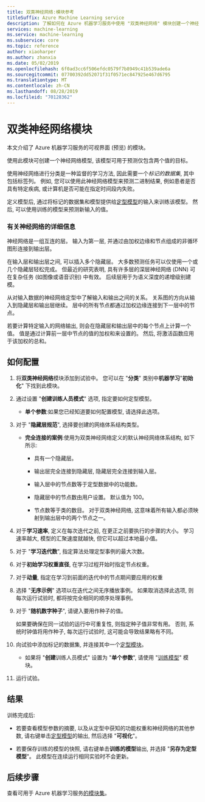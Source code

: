 ```yaml
---
title: 双类神经网络:模块参考
titleSuffix: Azure Machine Learning service
description: 了解如何在 Azure 机器学习服务中使用 "双类神经网络" 模块创建一个神经网络模型, 该模型可用于预测只包含两个值的目标。
services: machine-learning
ms.service: machine-learning
ms.subservice: core
ms.topic: reference
author: xiaoharper
ms.author: zhanxia
ms.date: 05/02/2019
ms.openlocfilehash: 6f0ad3cc6f506efdc0579f7b8949c41b539ade6a
ms.sourcegitcommit: 07700392dd52071f31f0571ec847925e467d6795
ms.translationtype: MT
ms.contentlocale: zh-CN
ms.lasthandoff: 08/28/2019
ms.locfileid: "70128362"
---
```

# <a name="two-class-neural-network-module"></a>双类神经网络模块

本文介绍了 Azure 机器学习服务的可视界面 (预览) 的模块。

使用此模块可创建一个神经网络模型, 该模型可用于预测仅包含两个值的目标。

使用神经网络进行分类是一种监督的学习方法, 因此需要一个*标记的数据集*, 其中包括标签列。 例如, 您可以使用此神经网络模型来预测二进制结果, 例如患者是否具有特定疾病, 或计算机是否可能在指定时间段内失败。  

定义模型后, 通过将标记的数据集和模型提供给[定型模型](./train-model.md)的输入来训练该模型。 然后, 可以使用训练的模型来预测新输入的值。

### <a name="more-about-neural-networks"></a>有关神经网络的详细信息

神经网络是一组互连的层。 输入为第一层, 并通过由加权边缘和节点组成的非循环图形连接到输出层。

在输入层和输出层之间, 可以插入多个隐藏层。 大多数预测任务可以仅使用一个或几个隐藏层轻松完成。 但最近的研究表明, 具有许多层的深层神经网络 (DNN) 可在复杂任务 (如图像或语音识别) 中有效。 后续层用于为语义深度的递增级别建模。

从对输入数据的神经网络定型中了解输入和输出之间的关系。 关系图的方向从输入到隐藏层和输出层继续。 层中的所有节点都通过加权边缘连接到下一层中的节点。

若要计算特定输入的网络输出, 则会在隐藏层和输出层中的每个节点上计算一个值。 值是通过计算前一层中节点的值的加权和来设置的。 然后, 将激活函数应用于该加权的总和。
  
## <a name="how-to-configure"></a>如何配置

1.  将**双类神经网络**模块添加到试验中。 您可以在 "**分类**" 类别中**机器学习**"**初始化**" 下找到此模块。  
  
2.  通过设置 "**创建训练人员模式**" 选项, 指定要如何定型模型。  
  
    -   **单个参数**:如果您已经知道要如何配置模型, 请选择此选项。  

3.  对于 "**隐藏层规范**", 选择要创建的网络体系结构类型。  
  
    -   **完全连接的案例**:使用为双类神经网络定义的默认神经网络体系结构, 如下所示:
  
        -   具有一个隐藏层。
  
        -   输出层完全连接到隐藏层, 隐藏层完全连接到输入层。
  
        -   输入层中的节点数等于定型数据中的功能数。
  
        -   隐藏层中的节点数由用户设置。 默认值为 100。
  
        -   节点数等于类的数目。 对于双类神经网络, 这意味着所有输入都必须映射到输出层中的两个节点之一。

5.  对于**学习速率**, 定义在每次迭代之前, 在更正之前要执行的步骤的大小。 学习速率越大, 模型的汇聚速度就越快, 但它可以超过本地最小值。

6.  对于 "**学习迭代数**", 指定算法处理定型事例的最大次数。

7.  对于**初始学习权重直径**, 在学习过程开始时指定节点权重。

8.  对于**动量**, 指定在学习到前面的迭代中的节点期间要应用的权重  

10. 选择 "**无序示例**" 选项以在迭代之间无序播放事例。 如果取消选择此选项, 则每次运行试验时, 都将按完全相同的顺序处理事例。
  
11. 对于 "**随机数字种子**", 请键入要用作种子的值。
  
     如果要确保在同一试验的运行中可重复性, 则指定种子值非常有用。  否则, 系统时钟值将用作种子, 每次运行试验时, 这可能会导致结果略有不同。
  
13. 向试验中添加标记的数据集, 并连接其中一个[定型模块](module-reference.md)。  
  
    -   如果将 "**创建**训练人员模式" 设置为 "**单个参数**", 请使用 "[训练模型](train-model.md)" 模块。  
  
14. 运行试验。

## <a name="results"></a>结果

训练完成后:

+ 若要查看模型参数的摘要, 以及从定型中获知的功能权重和神经网络的其他参数, 请右键单击[定型模型](./train-model.md)的输出, 然后选择 "**可视化**"。  

+ 若要保存训练的模型的快照, 请右键单击**训练的模型**输出, 并选择 "**另存为定型模型**"。 此模型在连续运行相同实验时不会更新。


## <a name="next-steps"></a>后续步骤

查看可用于 Azure 机器学习服务[的模块集](module-reference.md)。 
